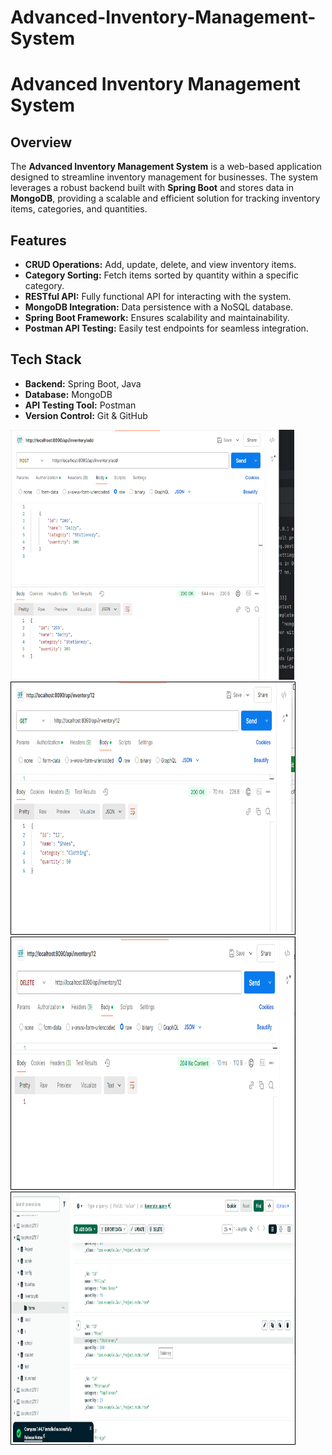 # Advanced-Inventory-Management-System
# **Advanced Inventory Management System**

## **Overview**
The **Advanced Inventory Management System** is a web-based application designed to streamline inventory management for businesses. The system leverages a robust backend built with **Spring Boot** and stores data in **MongoDB**, providing a scalable and efficient solution for tracking inventory items, categories, and quantities.


## **Features**
- **CRUD Operations:** Add, update, delete, and view inventory items.
- **Category Sorting:** Fetch items sorted by quantity within a specific category.
- **RESTful API:** Fully functional API for interacting with the system.
- **MongoDB Integration:** Data persistence with a NoSQL database.
- **Spring Boot Framework:** Ensures scalability and maintainability.
- **Postman API Testing:** Easily test endpoints for seamless integration.



## **Tech Stack**
- **Backend:** Spring Boot, Java
- **Database:** MongoDB
- **API Testing Tool:** Postman
- **Version Control:** Git & GitHub

<img src='./src/images/Screenshot 2024-11-27 195528.png' style="width:90%; height:400px; border:1px solid black padding-bottom:3px;">
<img src='./src/images/Screenshot 2024-11-27 195621.png' style="width:90%; height:400px; border:1px solid black;padding-bottom:3px">
<img src='./src/images/Screenshot 2024-11-27 200020.png' style="width:90%; height:400px; border:1px solid black;padding-bottom:3px">
<img src='./src/images/Screenshot 2024-11-27 200036.png' style="width:90%; height:400px; border:1px solid black;padding-bottom:3px">









